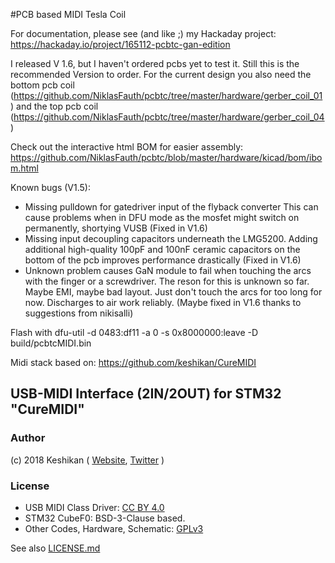 #PCB based MIDI Tesla Coil

For documentation, please see (and like ;) my Hackaday project: https://hackaday.io/project/165112-pcbtc-gan-edition

I released V 1.6, but I haven't ordered pcbs yet to test it. Still this is the recommended Version to order.
For the current design you also need the bottom pcb coil (https://github.com/NiklasFauth/pcbtc/tree/master/hardware/gerber_coil_01) and the top pcb coil (https://github.com/NiklasFauth/pcbtc/tree/master/hardware/gerber_coil_04)

Check out the interactive html BOM for easier assembly: https://github.com/NiklasFauth/pcbtc/blob/master/hardware/kicad/bom/ibom.html

Known bugs (V1.5):
* Missing pulldown for gatedriver input of the flyback converter
This can cause problems when in DFU mode as the mosfet might switch on permanently, shortying VUSB (Fixed in V1.6)
* Missing input decoupling capacitors underneath the LMG5200.
Adding additional high-quality 100pF and 100nF ceramic capacitors on the bottom of the pcb improves performance drastically (Fixed in V1.6)
* Unknown problem causes GaN module to fail when touching the arcs with the finger or a screwdriver.
The reson for this is unknown so far. Maybe EMI, maybe bad layout. Just don't touch the arcs for too long for now. Discharges to air work reliably. (Maybe fixed in V1.6 thanks to suggestions from nikisalli)

Flash with dfu-util -d 0483:df11 -a 0 -s 0x8000000:leave -D build/pcbtcMIDI.bin

Midi stack based on:
https://github.com/keshikan/CureMIDI 

## USB-MIDI Interface (2IN/2OUT) for STM32 "CureMIDI"

### Author

(c) 2018 Keshikan ( [Website](http://www.keshikan.net/),  [Twitter](https://twitter.com/keshinomi_88pro) )

### License

* USB MIDI Class Driver: [CC BY 4.0](https://creativecommons.org/licenses/by/4.0/)
* STM32 CubeF0: BSD-3-Clause based.
* Other Codes, Hardware, Schematic: [GPLv3](https://www.gnu.org/licenses/gpl-3.0.html)

See also [LICENSE.md](./LICENSE.md)
